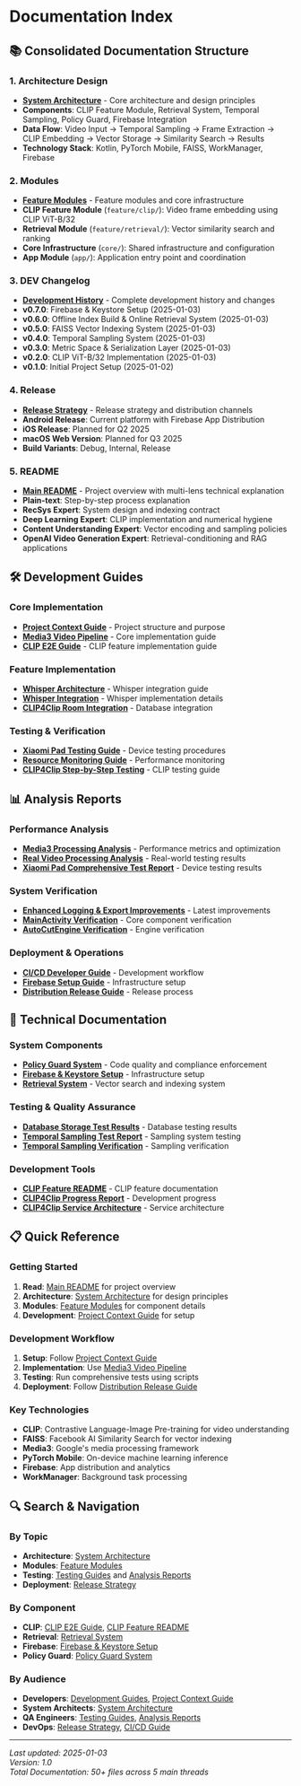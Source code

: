 # Documentation Index

## 📚 Consolidated Documentation Structure

### 1. **Architecture Design**
- **[System Architecture](consolidated/architecture/README.md)** - Core architecture and design principles
- **Components**: CLIP Feature Module, Retrieval System, Temporal Sampling, Policy Guard, Firebase Integration
- **Data Flow**: Video Input → Temporal Sampling → Frame Extraction → CLIP Embedding → Vector Storage → Similarity Search → Results
- **Technology Stack**: Kotlin, PyTorch Mobile, FAISS, WorkManager, Firebase

### 2. **Modules**
- **[Feature Modules](consolidated/modules/README.md)** - Feature modules and core infrastructure
- **CLIP Feature Module** (`feature/clip/`): Video frame embedding using CLIP ViT-B/32
- **Retrieval Module** (`feature/retrieval/`): Vector similarity search and ranking
- **Core Infrastructure** (`core/`): Shared infrastructure and configuration
- **App Module** (`app/`): Application entry point and coordination

### 3. **DEV Changelog**
- **[Development History](../DEV_CHANGELOG.md)** - Complete development history and changes
- **v0.7.0**: Firebase & Keystore Setup (2025-01-03)
- **v0.6.0**: Offline Index Build & Online Retrieval System (2025-01-03)
- **v0.5.0**: FAISS Vector Indexing System (2025-01-03)
- **v0.4.0**: Temporal Sampling System (2025-01-03)
- **v0.3.0**: Metric Space & Serialization Layer (2025-01-03)
- **v0.2.0**: CLIP ViT-B/32 Implementation (2025-01-03)
- **v0.1.0**: Initial Project Setup (2025-01-02)

### 4. **Release**
- **[Release Strategy](consolidated/release/README.md)** - Release strategy and distribution channels
- **Android Release**: Current platform with Firebase App Distribution
- **iOS Release**: Planned for Q2 2025
- **macOS Web Version**: Planned for Q3 2025
- **Build Variants**: Debug, Internal, Release

### 5. **README**
- **[Main README](../README.md)** - Project overview with multi-lens technical explanation
- **Plain-text**: Step-by-step process explanation
- **RecSys Expert**: System design and indexing contract
- **Deep Learning Expert**: CLIP implementation and numerical hygiene
- **Content Understanding Expert**: Vector encoding and sampling policies
- **OpenAI Video Generation Expert**: Retrieval-conditioning and RAG applications

## 🛠️ Development Guides

### Core Implementation
- **[Project Context Guide](guides/PROJECT_CONTEXT_GUIDANCE.md)** - Project structure and purpose
- **[Media3 Video Pipeline](guides/Project1_Media3_VideoPipeline.md)** - Core implementation guide
- **[CLIP E2E Guide](../.cursor/rules/clip_e2e.md)** - CLIP feature implementation guide

### Feature Implementation
- **[Whisper Architecture](guides/Project2_Whisper_Architecture.md)** - Whisper integration guide
- **[Whisper Integration](guides/Project2_Whisper_Integration.md)** - Whisper implementation details
- **[CLIP4Clip Room Integration](guides/CLIP4Clip_Room_Integration_Guide.md)** - Database integration

### Testing & Verification
- **[Xiaomi Pad Testing Guide](guides/XIAOMI_PAD_TESTING_GUIDE.md)** - Device testing procedures
- **[Resource Monitoring Guide](guides/XIAOMI_PAD_RESOURCE_MONITORING_GUIDE.md)** - Performance monitoring
- **[CLIP4Clip Step-by-Step Testing](test/CLIP4Clip_Step_by_Step_Testing_Guide.md)** - CLIP testing guide

## 📊 Analysis Reports

### Performance Analysis
- **[Media3 Processing Analysis](reports/MEDIA3_PROCESSING_ANALYSIS.md)** - Performance metrics and optimization
- **[Real Video Processing Analysis](reports/REAL_VIDEO_PROCESSING_ANALYSIS.md)** - Real-world testing results
- **[Xiaomi Pad Comprehensive Test Report](reports/XIAOMI_PAD_COMPREHENSIVE_TEST_REPORT.md)** - Device testing results

### System Verification
- **[Enhanced Logging & Export Improvements](reports/ENHANCED_LOGGING_EXPORT_IMPROVEMENTS.md)** - Latest improvements
- **[MainActivity Verification](reports/MAINACTIVITY_VERIFICATION.md)** - Core component verification
- **[AutoCutEngine Verification](reports/AUTOCUTENGINE_VERIFICATION.md)** - Engine verification

### Deployment & Operations
- **[CI/CD Developer Guide](guides/CICD_DEVELOPER_GUIDE.md)** - Development workflow
- **[Firebase Setup Guide](guides/FIREBASE_SETUP_GUIDE.md)** - Infrastructure setup
- **[Distribution Release Guide](guides/DISTRIBUTION_RELEASE_GUIDE.md)** - Release process

## 🔧 Technical Documentation

### System Components
- **[Policy Guard System](../POLICY_GUARD_SYSTEM.md)** - Code quality and compliance enforcement
- **[Firebase & Keystore Setup](../FIREBASE_KEYSTORE_SETUP_COMPLETE.md)** - Infrastructure setup
- **[Retrieval System](../RETRIEVAL_SYSTEM_README.md)** - Vector search and indexing system

### Testing & Quality Assurance
- **[Database Storage Test Results](../DATABASE_STORAGE_TEST_RESULTS.md)** - Database testing results
- **[Temporal Sampling Test Report](../TEMPORAL_SAMPLING_TEST_REPORT.md)** - Sampling system testing
- **[Temporal Sampling Verification](../TEMPORAL_SAMPLING_VERIFICATION.md)** - Sampling verification

### Development Tools
- **[CLIP Feature README](../CLIP_FEATURE_README.md)** - CLIP feature documentation
- **[CLIP4Clip Progress Report](../CLIP4CLIP_PROGRESS_REPORT.md)** - Development progress
- **[CLIP4Clip Service Architecture](../CLIP4CLIP_SERVICE_ARCHITECTURE.md)** - Service architecture

## 📋 Quick Reference

### Getting Started
1. **Read**: [Main README](../README.md) for project overview
2. **Architecture**: [System Architecture](consolidated/architecture/README.md) for design principles
3. **Modules**: [Feature Modules](consolidated/modules/README.md) for component details
4. **Development**: [Project Context Guide](guides/PROJECT_CONTEXT_GUIDANCE.md) for setup

### Development Workflow
1. **Setup**: Follow [Project Context Guide](guides/PROJECT_CONTEXT_GUIDANCE.md)
2. **Implementation**: Use [Media3 Video Pipeline](guides/Project1_Media3_VideoPipeline.md)
3. **Testing**: Run comprehensive tests using scripts
4. **Deployment**: Follow [Distribution Release Guide](guides/DISTRIBUTION_RELEASE_GUIDE.md)

### Key Technologies
- **CLIP**: Contrastive Language-Image Pre-training for video understanding
- **FAISS**: Facebook AI Similarity Search for vector indexing
- **Media3**: Google's media processing framework
- **PyTorch Mobile**: On-device machine learning inference
- **Firebase**: App distribution and analytics
- **WorkManager**: Background task processing

## 🔍 Search & Navigation

### By Topic
- **Architecture**: [System Architecture](consolidated/architecture/README.md)
- **Modules**: [Feature Modules](consolidated/modules/README.md)
- **Testing**: [Testing Guides](guides/) and [Analysis Reports](reports/)
- **Deployment**: [Release Strategy](consolidated/release/README.md)

### By Component
- **CLIP**: [CLIP E2E Guide](../.cursor/rules/clip_e2e.md), [CLIP Feature README](../CLIP_FEATURE_README.md)
- **Retrieval**: [Retrieval System](../RETRIEVAL_SYSTEM_README.md)
- **Firebase**: [Firebase & Keystore Setup](../FIREBASE_KEYSTORE_SETUP_COMPLETE.md)
- **Policy Guard**: [Policy Guard System](../POLICY_GUARD_SYSTEM.md)

### By Audience
- **Developers**: [Development Guides](guides/), [Project Context Guide](guides/PROJECT_CONTEXT_GUIDANCE.md)
- **System Architects**: [System Architecture](consolidated/architecture/README.md)
- **QA Engineers**: [Testing Guides](guides/), [Analysis Reports](reports/)
- **DevOps**: [Release Strategy](consolidated/release/README.md), [CI/CD Guide](guides/CICD_DEVELOPER_GUIDE.md)

---

*Last updated: 2025-01-03*  
*Version: 1.0*  
*Total Documentation: 50+ files across 5 main threads*
